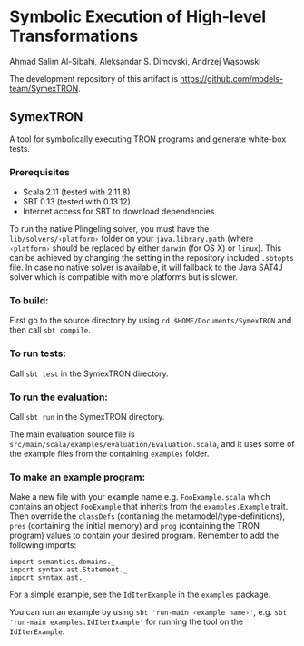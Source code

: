 # Symbolic Execution of High-level Transformations
Ahmad Salim Al-Sibahi, Aleksandar S. Dimovski, Andrzej Wąsowski

The development repository of this artifact is <https://github.com/models-team/SymexTRON>.

## SymexTRON

A tool for symbolically executing TRON programs and generate white-box tests.

### Prerequisites

* Scala 2.11 (tested with 2.11.8)
* SBT   0.13 (tested with 0.13.12)
* Internet access for SBT to download dependencies

To run the native Plingeling solver, you must have the `lib/solvers/‹platform›` folder on your `java.library.path` (where `‹platform›` should be replaced by either `darwin` (for OS X) or `linux`).
This can be achieved by changing the setting in the repository included `.sbtopts` file.
In case no native solver is available, it will fallback to the Java SAT4J solver which is compatible with more platforms but is slower.

### To build:

First go to the source directory by using `cd $HOME/Documents/SymexTRON` and then call `sbt compile`.

### To run tests:

Call `sbt test` in the SymexTRON directory.

### To run the evaluation:

Call `sbt run` in the SymexTRON directory.

The main evaluation source file is `src/main/scala/examples/evaluation/Evaluation.scala`, and it uses some of the example files
from the containing `examples` folder.

### To make an example program:

Make a new file with your example name e.g. `FooExample.scala` which contains an object `FooExample` that inherits from the `examples.Example` trait.
Then override the `classDefs` (containing the metamodel/type-definitions), `pres` (containing the initial memory) and `prog` (containing the TRON program) values to contain your desired program. Remember to add the following imports:

```
import semantics.domains._
import syntax.ast.Statement._
import syntax.ast._
```

For a simple example, see the `IdIterExample` in the `examples` package.

You can run an example by using `sbt 'run-main ‹example name›'`, e.g. `sbt 'run-main examples.IdIterExample'` for running the tool on the `IdIterExample`.
